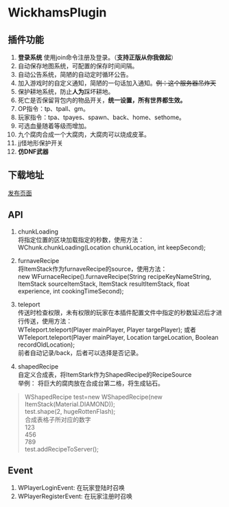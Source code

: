 # WickhamsPlugin
## 插件功能

 1. **登录系统** 使用join命令注册及登录。（**支持正版从你我做起**）
 2. 自动保存地图系统，可配置的保存时间间隔。
 3. 自动公告系统，简陋的自动定时循环公告。
 4. 加入游戏时的自定义通知，简陋的一句话加入通知。~~例：这个服务器吊炸天~~
 5. 保护耕地系统，防止**人为**踩坏耕地。
 6. 死亡是否保留背包内的物品开关，**统一设置，所有世界都生效。**
 7. OP指令：tp、tpall、gm。
 8. 玩家指令：tpa、tpayes、spawn、back、home、sethome。
 9. 可选血量随着等级而增加。
 10. 九个腐肉合成一个大腐肉，大腐肉可以烧成皮革。  
 11. jj怪地形保护开关
 12. **仿DNF武器**

## 下载地址  

 [发布页面](https://github.com/WickhamWei/WickhamsPlugin/releases)

## API  
  
  1. chunkLoading  
  将指定位置的区块加载指定的秒数，使用方法：  
  WChunk.chunkLoading(Location chunkLocation, int keepSecond);  
    
  2. furnaveRecipe  
  将ItemStack作为furnaveRecipe的source，使用方法：  
  new WFurnaceRecipe().furnaveRecipe(String recipeKeyNameString, ItemStack sourceItemStack, ItemStack result​ItemStack,
			float experience, int cookingTimeSecond);  
			  
  3. teleport  
  传送时检查权限，未有权限的玩家在本插件配置文件中指定的秒数延迟后才进行传送，使用方法：  
  WTeleport.teleport(Player mainPlayer, Player targePlayer); 或者WTeleport.teleport(Player mainPlayer, Location targeLocation, Boolean recordOldLocation);   
  前者自动记录/back，后者可以选择是否记录。  
    
  4. shapedRecipe  
   自定义合成表，将ItemStark作为ShapedRecipe的RecipeSource  
   举例：  将巨大的腐肉放在合成台第二格，将生成钻石。
  
> WShapedRecipe test=new WShapedRecipe(new ItemStack(Material.DIAMOND));  
		test.shape(2, hugeRottenFlash);  
		合成表格子所对应的数字  
		123  
		456  
		789  
		test.addRecipeToServer();  
		
   
## Event  

  1. WPlayerLoginEvent: 在玩家登陆时召唤
  2. WPlayerRegisterEvent: 在玩家注册时召唤
